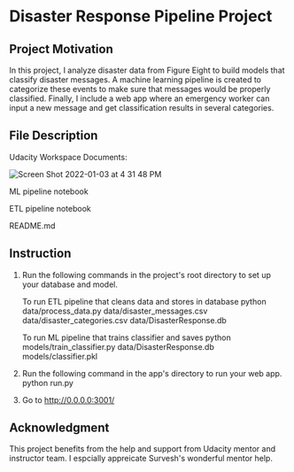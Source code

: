 # Disaster Response Pipeline Project

## Project Motivation
In this project, I analyze disaster data from Figure Eight to build models that classify disaster messages. A machine learning pipeline is created to categorize these events to make sure that messages would be properly classified. Finally, I include a web app where an emergency worker can input a new message and get classification results in several categories.

## File Description

Udacity Workspace Documents: 

![Screen Shot 2022-01-03 at 4 31 48 PM](https://user-images.githubusercontent.com/41206996/147985516-3655e96f-7d51-46d8-9948-6565f508a781.png)

ML pipeline notebook

ETL pipeline notebook

README.md

## Instruction
1. Run the following commands in the project's root directory to set up your database and model.

   To run ETL pipeline that cleans data and stores in database python data/process_data.py data/disaster_messages.csv data/disaster_categories.csv data/DisasterResponse.db

   To run ML pipeline that trains classifier and saves python models/train_classifier.py data/DisasterResponse.db models/classifier.pkl

2. Run the following command in the app's directory to run your web app. python run.py

3. Go to http://0.0.0.0:3001/

## Acknowledgment 
This project benefits from the help and support from Udacity mentor and instructor team. I espcially appreicate Survesh's wonderful mentor help.
